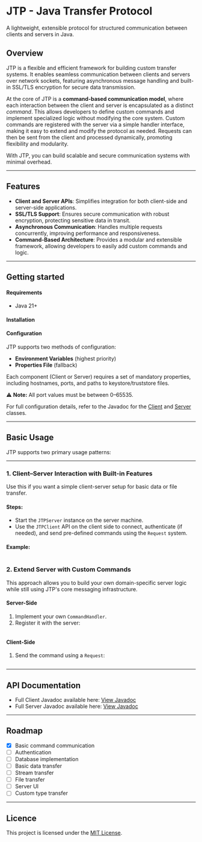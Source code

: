 # JTP - Java Transfer Protocol

A lightweight, extensible protocol for structured communication between clients and servers in Java.  

## Overview


JTP is a flexible and efficient framework for building custom transfer systems. It enables seamless communication between clients and servers over network sockets, 
featuring asynchronous message handling and built-in SSL/TLS encryption for secure data transmission.

At the core of JTP is a **command-based communication model**, where each interaction between the client and server is encapsulated as a distinct _command_. 
This allows developers to define custom commands and implement specialized logic without modifying the core system. Custom commands are registered with the server via a simple handler interface, 
making it easy to extend and modify the protocol as needed. Requests can then be sent from the client and processed dynamically, promoting flexibility and modularity.

With JTP, you can build scalable and secure communication systems with minimal overhead.

---

## Features

- **Client and Server APIs**: Simplifies integration for both client-side and server-side applications.
- **SSL/TLS Support**: Ensures secure communication with robust encryption, protecting sensitive data in transit.
- **Asynchronous Communication**: Handles multiple requests concurrently, improving performance and responsiveness.
- **Command-Based Architecture**: Provides a modular and extensible framework, allowing developers to easily add custom commands and logic.

---

## Getting started

#### Requirements

- Java 21+

[//]: # (todo)
#### Installation

#### Configuration

JTP supports two methods of configuration:

- **Environment Variables** (highest priority)
- **Properties File** (fallback)

Each component (Client or Server) requires a set of mandatory properties, including hostnames, ports, and paths to keystore/truststore files.

⚠️ **Note:** All port values must be between 0–65535.

[//]: # (TODO: add links)
For full configuration details, refer to the Javadoc for the [Client](#) and [Server](#) classes.

---

## Basic Usage

JTP supports two primary usage patterns:

---

### 1. Client–Server Interaction with Built-in Features

Use this if you want a simple client-server setup for basic data or file transfer.

#### Steps:
- Start the `JTPServer` instance on the server machine.
- Use the `JTPClient` API on the client side to connect, authenticate (if needed), and send pre-defined commands using the `Request` system.

[//]: # (TODO)
#### Example:
```java
```

### 2. Extend Server with Custom Commands

This approach allows you to build your own domain-specific server logic while still using JTP's core messaging infrastructure.

#### Server-Side

1. Implement your own `CommandHandler`.
2. Register it with the server:

[//]: # (TODO)
```java
```

#### Client-Side

1. Send the command using a `Request`:

[//]: # (TODO)
```JAVA
```

---

## API Documentation

[//]: # (TODO: setup javadoc on github)
- Full Client Javadoc available here: [View Javadoc](https://RJDonnison.github.io/JTP/javadoc/)
- Full Server Javadoc available here: [View Javadoc](https://RJDonnison.github.io/JTP/javadoc/)

---

## Roadmap

- [x] Basic command communication
- [ ] Authentication
- [ ] Database implementation
- [ ] Basic data transfer
- [ ] Stream transfer
- [ ] File transfer
- [ ] Server UI
- [ ] Custom type transfer

---

## Licence

This project is licensed under the [MIT License](LICENSE).
